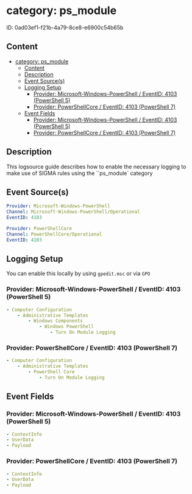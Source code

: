 # category: ps_module

ID: 0ad03ef1-f21b-4a79-8ce8-e6900c54b65b

## Content

- [category: ps\_module](#category-ps_module)
  - [Content](#content)
  - [Description](#description)
  - [Event Source(s)](#event-sources)
  - [Logging Setup](#logging-setup)
    - [Provider: Microsoft-Windows-PowerShell / EventID: 4103 (PowerShell 5)](#provider-microsoft-windows-powershell--eventid-4103-powershell-5)
    - [Provider: PowerShellCore / EventID: 4103 (PowerShell 7)](#provider-powershellcore--eventid-4103-powershell-7)
  - [Event Fields](#event-fields)
    - [Provider: Microsoft-Windows-PowerShell / EventID: 4103 (PowerShell 5)](#provider-microsoft-windows-powershell--eventid-4103-powershell-5-1)
    - [Provider: PowerShellCore / EventID: 4103 (PowerShell 7)](#provider-powershellcore--eventid-4103-powershell-7-1)

## Description

This logsource guide describes how to enable the necessary logging to make use of SIGMA rules using the ``ps_module` category

## Event Source(s)

```yml
Provider: Microsoft-Windows-PowerShell
Channel: Microsoft-Windows-PowerShell/Operational
EventID: 4103
```

```yml
Provider: PowerShellCore
Channel: PowerShellCore/Operational
EventID: 4103
```

## Logging Setup

You can enable this locally by using `gpedit.msc` or via `GPO`

### Provider: Microsoft-Windows-PowerShell / EventID: 4103 (PowerShell 5)

```yml
- Computer Configuration
    - Administrative Templates
        - Windows Components
            - Windows PowerShell
                - Turn On Module Logging
```

### Provider: PowerShellCore / EventID: 4103 (PowerShell 7)

```yml
- Computer Configuration
    - Administrative Templates
        - PowerShell Core
            - Turn On Module Logging
```

## Event Fields

### Provider: Microsoft-Windows-PowerShell / EventID: 4103 (PowerShell 5)

```yml
- ContextInfo
- UserData
- Payload
```

### Provider: PowerShellCore / EventID: 4103 (PowerShell 7)

```yml
- ContextInfo
- UserData
- Payload
```
